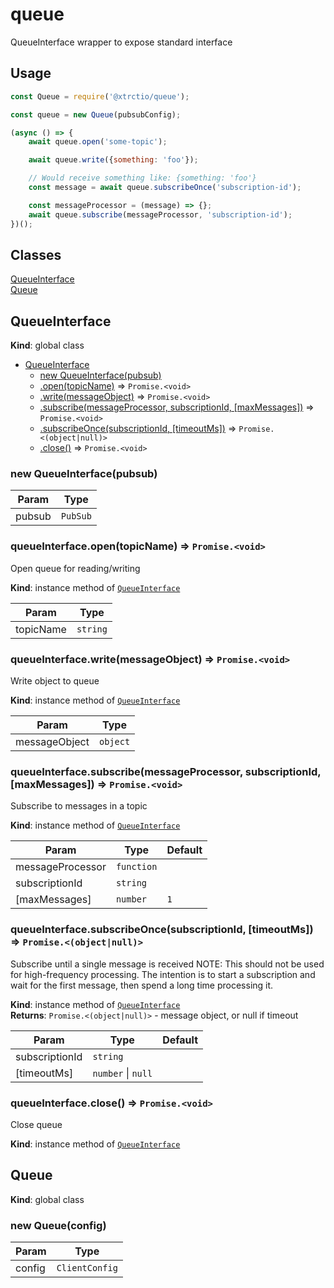 # queue
QueueInterface wrapper to expose standard interface

## Usage
```javascript
const Queue = require('@xtrctio/queue');

const queue = new Queue(pubsubConfig);

(async () => {
    await queue.open('some-topic');

    await queue.write({something: 'foo'});

    // Would receive something like: {something: 'foo'}
    const message = await queue.subscribeOnce('subscription-id');

    const messageProcessor = (message) => {};
    await queue.subscribe(messageProcessor, 'subscription-id');
})();
```

## Classes

<dl>
<dt><a href="#QueueInterface">QueueInterface</a></dt>
<dd></dd>
<dt><a href="#Queue">Queue</a></dt>
<dd></dd>
</dl>

<a name="QueueInterface"></a>

## QueueInterface
**Kind**: global class  

* [QueueInterface](#QueueInterface)
    * [new QueueInterface(pubsub)](#new_QueueInterface_new)
    * [.open(topicName)](#QueueInterface+open) ⇒ <code>Promise.&lt;void&gt;</code>
    * [.write(messageObject)](#QueueInterface+write) ⇒ <code>Promise.&lt;void&gt;</code>
    * [.subscribe(messageProcessor, subscriptionId, [maxMessages])](#QueueInterface+subscribe) ⇒ <code>Promise.&lt;void&gt;</code>
    * [.subscribeOnce(subscriptionId, [timeoutMs])](#QueueInterface+subscribeOnce) ⇒ <code>Promise.&lt;(object\|null)&gt;</code>
    * [.close()](#QueueInterface+close) ⇒ <code>Promise.&lt;void&gt;</code>

<a name="new_QueueInterface_new"></a>

### new QueueInterface(pubsub)

| Param | Type |
| --- | --- |
| pubsub | <code>PubSub</code> | 

<a name="QueueInterface+open"></a>

### queueInterface.open(topicName) ⇒ <code>Promise.&lt;void&gt;</code>
Open queue for reading/writing

**Kind**: instance method of [<code>QueueInterface</code>](#QueueInterface)  

| Param | Type |
| --- | --- |
| topicName | <code>string</code> | 

<a name="QueueInterface+write"></a>

### queueInterface.write(messageObject) ⇒ <code>Promise.&lt;void&gt;</code>
Write object to queue

**Kind**: instance method of [<code>QueueInterface</code>](#QueueInterface)  

| Param | Type |
| --- | --- |
| messageObject | <code>object</code> | 

<a name="QueueInterface+subscribe"></a>

### queueInterface.subscribe(messageProcessor, subscriptionId, [maxMessages]) ⇒ <code>Promise.&lt;void&gt;</code>
Subscribe to messages in a topic

**Kind**: instance method of [<code>QueueInterface</code>](#QueueInterface)  

| Param | Type | Default |
| --- | --- | --- |
| messageProcessor | <code>function</code> |  | 
| subscriptionId | <code>string</code> |  | 
| [maxMessages] | <code>number</code> | <code>1</code> | 

<a name="QueueInterface+subscribeOnce"></a>

### queueInterface.subscribeOnce(subscriptionId, [timeoutMs]) ⇒ <code>Promise.&lt;(object\|null)&gt;</code>
Subscribe until a single message is received
NOTE: This should not be used for high-frequency processing.
The intention is to start a subscription and wait for the first message, then spend a long time processing it.

**Kind**: instance method of [<code>QueueInterface</code>](#QueueInterface)  
**Returns**: <code>Promise.&lt;(object\|null)&gt;</code> - message object, or null if timeout  

| Param | Type | Default |
| --- | --- | --- |
| subscriptionId | <code>string</code> |  | 
| [timeoutMs] | <code>number</code> \| <code>null</code> | <code></code> | 

<a name="QueueInterface+close"></a>

### queueInterface.close() ⇒ <code>Promise.&lt;void&gt;</code>
Close queue

**Kind**: instance method of [<code>QueueInterface</code>](#QueueInterface)  
<a name="Queue"></a>

## Queue
**Kind**: global class  
<a name="new_Queue_new"></a>

### new Queue(config)

| Param | Type |
| --- | --- |
| config | <code>ClientConfig</code> | 

